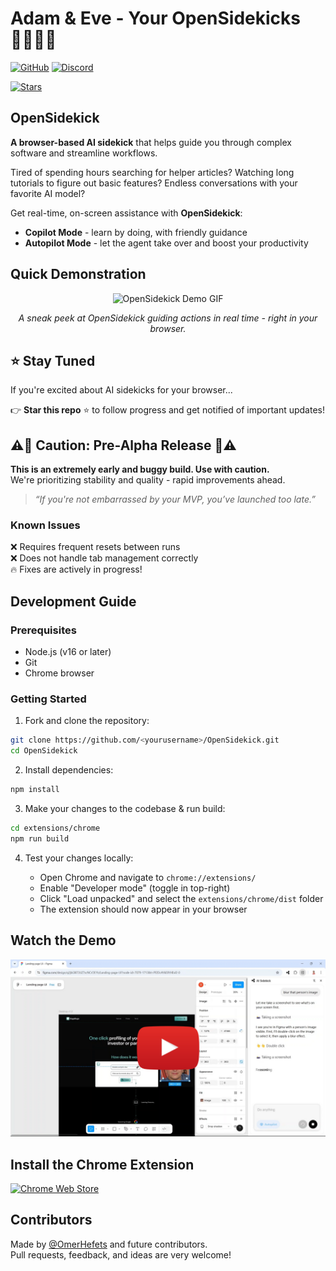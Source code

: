 # Adam & Eve - Your OpenSidekicks 🧑‍💻👩‍💻

[![GitHub](https://img.shields.io/badge/GitHub-181717?style=for-the-badge&logo=github&logoColor=white)](https://github.com/OmerHefets/OpenSidekick)
[![Discord](https://img.shields.io/badge/Join%20Us%20on%20Discord-5865F2?style=for-the-badge&logo=discord&logoColor=white)](https://discord.gg/24CHBGgs)

[![Stars](https://img.shields.io/github/stars/OmerHefets/opensidekick?style=social)](https://github.com/OmerHefets/opensidekick/stargazers)

## OpenSidekick

**A browser-based AI sidekick** that helps guide you through complex software and streamline workflows.

Tired of spending hours searching for helper articles? Watching long tutorials to figure out basic features? Endless conversations with your favorite AI model?

Get real-time, on-screen assistance with **OpenSidekick**:

-   **Copilot Mode** - learn by doing, with friendly guidance
-   **Autopilot Mode** - let the agent take over and boost your productivity

## Quick Demonstration

<div align="center">
  <img src="https://media0.giphy.com/media/v1.Y2lkPTc5MGI3NjExOTdmcDAwMHJwaHhhOGpqeTc1NWVvNXoxdzEyaDR6MXFveW52aWhrZCZlcD12MV9pbnRlcm5hbF9naWZfYnlfaWQmY3Q9Zw/PwhefZXwdmGh0AMULW/giphy.gif" width="600" alt="OpenSidekick Demo GIF" />
  <p><em>A sneak peek at OpenSidekick guiding actions in real time - right in your browser.</em></p>
</div>

## ⭐ Stay Tuned

If you're excited about AI sidekicks for your browser...

👉 **Star this repo** ⭐ to follow progress and get notified of important updates!

## ⚠️🚨 Caution: Pre-Alpha Release 🚨⚠️

**This is an extremely early and buggy build. Use with caution.**  
We're prioritizing stability and quality - rapid improvements ahead.

> _“If you're not embarrassed by your MVP, you’ve launched too late.”_

### Known Issues

❌ Requires frequent resets between runs  
❌ Does not handle tab management correctly  
🔥 Fixes are actively in progress!

## Development Guide

### Prerequisites

-   Node.js (v16 or later)
-   Git
-   Chrome browser

### Getting Started

1. Fork and clone the repository:

```bash
git clone https://github.com/<yourusername>/OpenSidekick.git
cd OpenSidekick
```

2. Install dependencies:

```bash
npm install
```

3. Make your changes to the codebase & run build:

```bash
cd extensions/chrome
npm run build
```

4. Test your changes locally:

    - Open Chrome and navigate to `chrome://extensions/`
    - Enable "Developer mode" (toggle in top-right)
    - Click "Load unpacked" and select the `extensions/chrome/dist` folder
    - The extension should now appear in your browser

## Watch the Demo

<div align="center">
<a href="https://youtu.be/XcM0Ed0bYTk">
  <img src="public/figma-video-thumbnail.png" alt="Watch the demo" width="600"/>
</a>
</div>

## Install the Chrome Extension

[![Chrome Web Store](https://developer.chrome.com/static/docs/webstore/branding/image/iNEddTyWiMfLSwFD6qGq.png)](https://chromewebstore.google.com/detail/hmdomflgonjpielfaelkgmpccdfhacjc?utm_source=item-share-cb)

## Contributors

Made by [@OmerHefets](https://github.com/OmerHefets) and future contributors.  
Pull requests, feedback, and ideas are very welcome!

